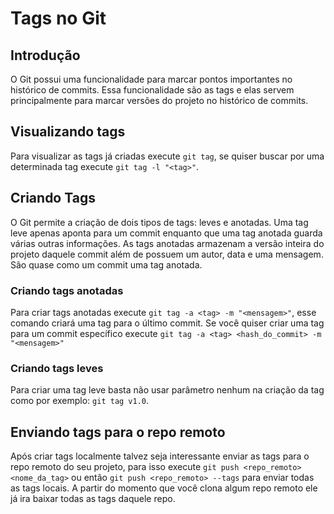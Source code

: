 # Tags no Git

## Introdução

O Git possui uma funcionalidade para marcar pontos importantes no histórico de commits. Essa funcionalidade são as tags e elas servem principalmente para marcar versões do projeto no histórico de commits.

## Visualizando tags

Para visualizar as tags já criadas execute `git tag`, se quiser buscar por uma determinada tag execute `git tag -l "<tag>"`.

## Criando Tags

O Git permite a criação de dois tipos de tags: leves e anotadas. Uma tag leve apenas aponta para um commit enquanto que uma tag anotada guarda várias outras informações. As tags anotadas armazenam a versão inteira do projeto daquele commit além de possuem um autor, data e uma mensagem. São quase como um commit uma tag anotada. 

### Criando tags anotadas

Para criar tags anotadas execute `git tag -a <tag> -m "<mensagem>"`, esse comando criará uma tag para o último commit. Se você quiser criar uma tag para um commit específico execute `git tag -a <tag> <hash_do_commit> -m "<mensagem>"`

### Criando tags leves

Para criar uma tag leve basta não usar parâmetro nenhum na criação da tag como por exemplo: `git tag v1.0`.

## Enviando tags para o repo remoto

Após criar tags localmente talvez seja interessante enviar as tags para o repo remoto do seu projeto, para isso execute `git push <repo_remoto> <nome_da_tag>` ou então `git push <repo_remoto> --tags` para enviar todas as tags locais. A partir do momento que você clona algum repo remoto ele já ira baixar todas as tags daquele repo.